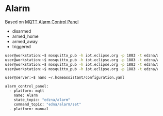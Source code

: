 # Alarm

Based on [MQTT Alarm Control Panel](https://home-assistant.io/components/alarm_control_panel.mqtt/)

- disarmed
- armed_home
- armed_away
- triggered

```sh
user@workstation:~$ mosquitto_pub -h iot.eclipse.org -p 1883 -t edzna/alarm -m disarmed
user@workstation:~$ mosquitto_pub -h iot.eclipse.org -p 1883 -t edzna/alarm -m armed_home
user@workstation:~$ mosquitto_pub -h iot.eclipse.org -p 1883 -t edzna/alarm -m armed_away
user@workstation:~$ mosquitto_pub -h iot.eclipse.org -p 1883 -t edzna/alarm -m triggered
```

```sh
user@server:~$ nano ~/.homeassistant/configuration.yaml
```

```python
alarm_control_panel:
  - platform: mqtt
    name: Alarm
    state_topic: "edzna/alarm"
    command_topic: "edna/alarm/set"
  - platform: manual
```